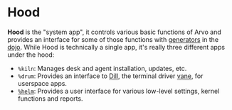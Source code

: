 # Hood

**Hood** is the "system app", it controls various basic functions of Arvo and provides an interface for some of those functions with [generators](urbit-docs/glossary/generator) in the [dojo](urbit-docs/glossary/dojo). While Hood is technically a single app, it's really three different apps under the hood:

- `%kiln`: Manages desk and agent installation, updates, etc.
- `%drum`: Provides an interface to [Dill](urbit-docs/glossary/dill), the terminal driver [vane](urbit-docs/glossary/vane), for userspace apps.
- [`%helm`](urbit-docs/glossary/helm): Provides a user interface for various low-level settings, kernel functions and reports.
